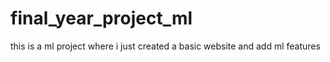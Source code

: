 # final_year_project_ml
this is a ml project where i just created a basic website and add ml features 
